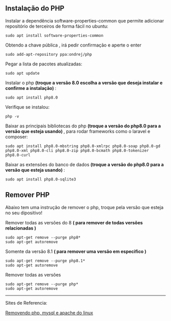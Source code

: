 ## Instalação do PHP

Instalar a dependência software-properties-common que permite adicionar repositório de terceiros de forma fácil no ubuntu:
~~~
sudo apt install software-properties-common
~~~

Obtendo a chave pública , irá pedir confirmação e aperte o enter
~~~
sudo add-apt-repository ppa:ondrej/php
~~~

Pegar a lista de pacotes atualizadas:
~~~
sudo apt update
~~~

Instalar o php <b> (troque a versão 8.0 escolha a versão que deseja instalar e confirme a instalação) </b> :
~~~
sudo apt install php8.0
~~~

Verifique se instalou:
~~~
php -v
~~~

Baixar as principais bibliotecas do php <b> (troque a versão do php8.0 para a versão que esteja usando) </b> , para rodar frameworks como o laravel e composer:
~~~
sudo apt install php8.0-mbstring php8.0-xmlrpc php8.0-soap php8.0-gd php8.0-xml php8.0-cli php8.0-zip php8.0-bcmath php8.0-tokenizer php8.0-curl
~~~

Baixar as extensões do banco de dados <b> (troque a versão do php8.0 para a versão que esteja usando) </b> :
~~~
sudo apt install php8.0-sqlite3
~~~


## Remover PHP
Abaixo tem uma instrução de remover o php, troque pela versão que esteja no seu dipositivo!


Remover todas as versões do 8 <b> ( para remover de todas versões relacionadas )</b> 
~~~
sudo apt-get remove --purge php8*
sudo apt-get autoremove
~~~

Somente da versão 8.1 <b> ( para remover uma versão em especifico ) </b>
~~~
sudo apt-get remove --purge php8.1*
sudo apt-get autoremove
~~~

Remover todas as versões
~~~
sudo apt-get remove --purge php*
sudo apt-get autoremove
~~~


---

Sites de Referencia:

[Removendo php, mysql e apache do linux](https://www.fredericomarinho.com/removendo-php-mysql-e-apache-do-linux/)

